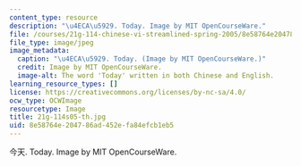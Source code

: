 ```yaml
---
content_type: resource
description: "\u4ECA\u5929. Today. Image by MIT OpenCourseWare."
file: /courses/21g-114-chinese-vi-streamlined-spring-2005/8e58764e204786ad452efa84efcb1eb5_21g-114s05-th.jpg
file_type: image/jpeg
image_metadata:
  caption: "\u4ECA\u5929. Today. (Image by MIT OpenCourseWare.)"
  credit: Image by MIT OpenCourseWare.
  image-alt: The word 'Today' written in both Chinese and English.
learning_resource_types: []
license: https://creativecommons.org/licenses/by-nc-sa/4.0/
ocw_type: OCWImage
resourcetype: Image
title: 21g-114s05-th.jpg
uid: 8e58764e-2047-86ad-452e-fa84efcb1eb5
---
```

今天. Today. Image by MIT OpenCourseWare.